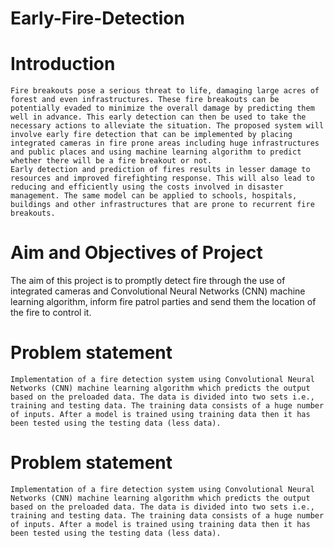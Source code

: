 # Early-Fire-Detection

# Introduction
	Fire breakouts pose a serious threat to life, damaging large acres of forest and even infrastructures. These fire breakouts can be potentially evaded to minimize the overall damage by predicting them well in advance. This early detection can then be used to take the necessary actions to alleviate the situation. The proposed system will involve early fire detection that can be implemented by placing integrated cameras in fire prone areas including huge infrastructures and public places and using machine learning algorithm to predict whether there will be a fire breakout or not. 
	Early detection and prediction of fires results in lesser damage to resources and improved firefighting response. This will also lead to reducing and efficiently using the costs involved in disaster management. The same model can be applied to schools, hospitals, buildings and other infrastructures that are prone to recurrent fire breakouts.

# Aim and Objectives of Project
The aim of this project is to promptly detect fire through the use of integrated cameras and Convolutional Neural Networks (CNN) machine learning algorithm, inform fire patrol parties and send them the location of the fire to control it.

# Problem statement
	Implementation of a fire detection system using Convolutional Neural Networks (CNN) machine learning algorithm which predicts the output based on the preloaded data. The data is divided into two sets i.e., training and testing data. The training data consists of a huge number of inputs. After a model is trained using training data then it has been tested using the testing data (less data).

# Problem statement
	Implementation of a fire detection system using Convolutional Neural Networks (CNN) machine learning algorithm which predicts the output based on the preloaded data. The data is divided into two sets i.e., training and testing data. The training data consists of a huge number of inputs. After a model is trained using training data then it has been tested using the testing data (less data).

